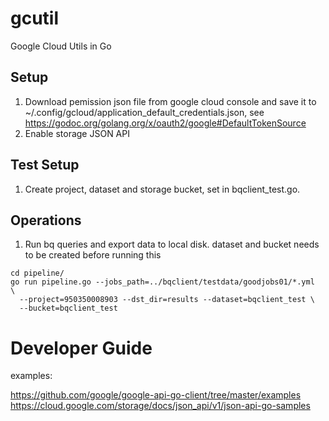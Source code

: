 # gcutil

Google Cloud Utils in Go

## Setup

1. Download pemission json file from google cloud console and save it to ~/.config/gcloud/application_default_credentials.json, see <https://godoc.org/golang.org/x/oauth2/google#DefaultTokenSource>
2. Enable storage JSON API

## Test Setup

1. Create project, dataset and storage bucket, set in bqclient_test.go.

## Operations

1. Run bq queries and export data to local disk. dataset and bucket needs to be created before running this

  ```
  cd pipeline/
  go run pipeline.go --jobs_path=../bqclient/testdata/goodjobs01/*.yml  \
    --project=950350008903 --dst_dir=results --dataset=bqclient_test \
    --bucket=bqclient_test
  ```

# Developer Guide

examples:

https://github.com/google/google-api-go-client/tree/master/examples
https://cloud.google.com/storage/docs/json_api/v1/json-api-go-samples
